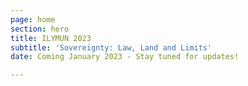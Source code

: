 ```yaml
---
page: home
section: hero
title: ILYMUN 2023
subtitle: 'Sovereignty: Law, Land and Limits'
date: Coming January 2023 - Stay tuned for updates!

---
```

